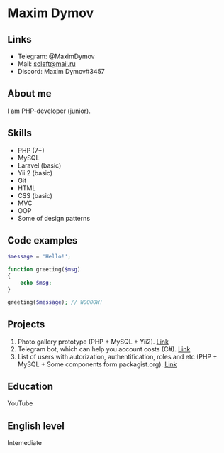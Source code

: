 # Maxim Dymov

## Links
* Telegram: @MaximDymov
* Mail: soleft@mail.ru
* Discord: Maxim Dymov#3457

## About me

I am PHP-developer (junior).

## Skills

* PHP (7+)
* MySQL
* Laravel (basic)
* Yii 2 (basic)
* Git
* HTML
* CSS (basic)
* MVC
* OOP
* Some of design patterns

## Code examples

```php
$message = 'Hello!';

function greeting($msg) 
{
    echo $msg;
}

greeting($message); // WOOOOW!

```

## Projects

1. Photo gallery prototype (PHP + MySQL + Yii2). [Link](https://github.com/maximdymov/yii2_test)
2. Telegram bot, which can help you account costs (C#). [Link](https://github.com/maximdymov/TelegramBot)
3. List of users with autorization, authentification, roles and etc (PHP + MySQL + Some components form packagist.org). [Link](https://github.com/maximdymov/userlist_components)

## Education

YouTube

## English level

Intemediate
